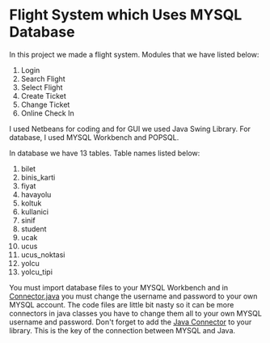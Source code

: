 # Flight System which Uses MYSQL Database

In this project we made a flight system. Modules that we have listed below:

1. Login
2. Search Flight
3. Select Flight
4. Create Ticket 
5. Change Ticket
6. Online Check In

I used Netbeans for coding and for GUI we used Java Swing Library. For database, I used MYSQL Workbench and POPSQL. 

In database we have 13 tables. Table names listed below:

1. bilet
2. binis_karti
3. fiyat
4. havayolu
5. koltuk
6. kullanici
7. sinif
8. student
9. ucak
10. ucus
11. ucus_noktasi
12. yolcu
13. yolcu_tipi

You must import database files to your MYSQL Workbench and in [Connector.java](https://github.com/fzehracetin/flight-system-which-uses-mysql-database/blob/master/Connector.java) you must change the username and password to your own MYSQL account. The code files are little bit nasty so it can be more connectors in java classes you have to change them all to your own MYSQL username and password. Don't forget to add the [Java Connector](https://github.com/fzehracetin/flight-system-which-uses-mysql-database/blob/master/mysql-connector-java-8.0.15.jar) to your library. This is the key of the connection between MYSQL and Java. 
